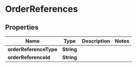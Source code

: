 # OrderReferences

## Properties
Name | Type | Description | Notes
------------ | ------------- | ------------- | -------------
**orderReferenceType** | **String** |  | 
**orderReferenceId** | **String** |  | 
